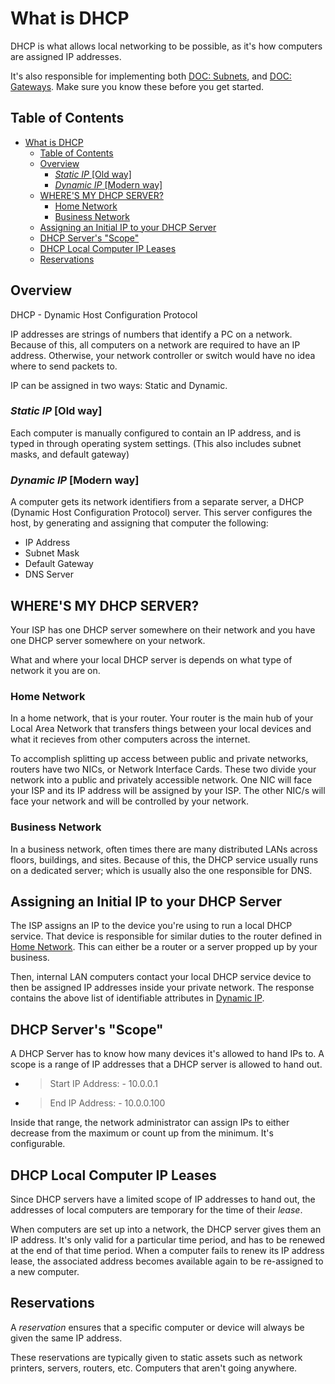 # What is DHCP

DHCP is what allows local networking to be possible, as it's how computers are assigned IP addresses.

It's also responsible for implementing both [DOC: Subnets](Subnets.md), and [DOC: Gateways](Gateways.md). Make sure you know these before you get started.

## Table of Contents

- [What is DHCP](#what-is-dhcp)
  - [Table of Contents](#table-of-contents)
  - [Overview](#overview)
    - [*Static IP* [Old way]](#static-ip-old-way)
    - [*Dynamic IP* [Modern way]](#dynamic-ip-modern-way)
  - [WHERE'S MY DHCP SERVER?](#wheres-my-dhcp-server)
    - [Home Network](#home-network)
    - [Business Network](#business-network)
  - [Assigning an Initial IP to your DHCP Server](#assigning-an-initial-ip-to-your-dhcp-server)
  - [DHCP Server's "Scope"](#dhcp-servers-scope)
  - [DHCP Local Computer IP Leases](#dhcp-local-computer-ip-leases)
  - [Reservations](#reservations)

## Overview

DHCP - Dynamic Host Configuration Protocol

IP addresses are strings of numbers that identify a PC on a network. Because of this, all computers on a network are required to have an IP address. Otherwise, your network controller or switch would have no idea where to send packets to.

IP can be assigned in two ways: Static and Dynamic.

### *Static IP* [Old way]

Each computer is manually configured to contain an IP address, and is typed in through operating system settings. (This also includes subnet masks, and default gateway)

### *Dynamic IP* [Modern way]

A computer gets its network identifiers from a separate server, a DHCP (Dynamic Host Configuration Protocol) server. This server configures the host, by generating and assigning that computer the following:

- IP Address
- Subnet Mask
- Default Gateway
- DNS Server

## WHERE'S MY DHCP SERVER?

Your ISP has one DHCP server somewhere on their network and you have one DHCP server somewhere on your network.

What and where your local DHCP server is depends on what type of network it you are on.

### Home Network

In a home network, that is your router. Your router is the main hub of your Local Area Network that transfers things between your local devices and what it recieves from other computers across the internet.

To accomplish splitting up access between public and private networks, routers have two NICs, or Network Interface Cards. These two divide your network into a public and privately accessible network. One NIC will face your ISP and its IP address will be assigned by your ISP. The other NIC/s will face your network and will be controlled by your network.

### Business Network

In a business network, often times there are many distributed LANs across floors, buildings, and sites. Because of this, the DHCP service usually runs on a dedicated server; which is usually also the one responsible for DNS.

## Assigning an Initial IP to your DHCP Server

The ISP assigns an IP to the device you're using to run a local DHCP service. That device is responsible for similar duties to the router defined in [Home Network](#home-network). This can either be a router or a server propped up by your business.

Then, internal LAN computers contact your local DHCP service device to then be assigned IP addresses inside your private network. The response contains the above list of identifiable attributes in [Dynamic IP](#dynamic-ip-modern-way).

## DHCP Server's "Scope"

A DHCP Server has to know how many devices it's allowed to hand IPs to. A scope is a range of IP addresses that a DHCP server is allowed to hand out.

- > Start IP Address: - 10.0.0.1
- > End IP Address: - 10.0.0.100

Inside that range, the network administrator can assign IPs to either decrease from the maximum or count up from the minimum. It's configurable.

## DHCP Local Computer IP Leases

Since DHCP servers have a limited scope of IP addresses to hand out, the addresses of local computers are temporary for the time of their _lease_.

When computers are set up into a network, the DHCP server gives them an IP address. It's only valid for a particular time period, and has to be renewed at the end of that time period. When a computer fails to renew its IP address lease, the associated address becomes available again to be re-assigned to a new computer.

## Reservations

A _reservation_ ensures that a specific computer or device will always be given the same IP address.

These reservations are typically given to static assets such as network printers, servers, routers, etc. Computers that aren't going anywhere.
